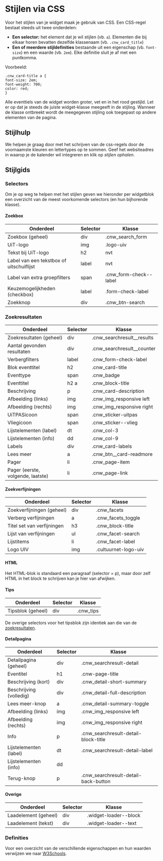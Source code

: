 ---
---

# Stijlen via CSS

Voor het stijlen van je widget maak je gebruik van CSS. Een CSS-regel bestaat steeds uit twee onderdelen:
* **Een selector:** het element dat je wil stijlen (vb. ```a```). 
Elementen die bij elkaar horen bevatten dezelfde klassenaam (vb. ```.cnw_card_title```)
* **Een of meerdere stijldefinities** bestaande uit een eigenschap (vb. ```font-size```) en een waarde (vb. ```2em```). Elke definitie sluit je af met een puntkomma.

Voorbeeld:
```
.cnw_card-title a {
font-size: 2em;
font-weight: 700;
color: red;
}
```

Alle eventtiels van de widget worden groter, vet en in het rood gestijld.
Let er op dat je steeds de juiste widget-klasse meegeeft in de stijling. Wanneer de klasse ontbreekt wordt de meegegeven stijling ook toegepast op andere elementen van de pagina.

## Stijlhulp

We helpen je graag door met het schrijven van de css-regels door de voornaamste kleuren en lettertypes op te sommen. 
Geef het websiteadres in waarop je de kalender wil integreren en klik op *stijlen ophalen*.

## Stijlgids
### Selectors

Om je op weg te helpen met het stijlen geven we hieronder per widgetblok een overzicht van de meest voorkomende selectors (en hun bijhorende klasse).

#### Zoekbox

| Onderdeel | Selector | Klasse |
| -- | -- | -- | 
| Zoekbox (geheel) | div | .cnw_search_form |
| UiT-logo | img | .logo-uiv |
| Tekst bij UiT-logo | h2 | nvt |
| Label van een tekstbox of uitschuiflijst | label | nvt |
| Label van extra groepfilters | span | .cnw_form-check--label |
| Keuzemogelijkheden (checkbox) | label | .form-check-label |
| Zoekknop | div | .cnw_btn-search |

<a id="zoekresultaten"></a>
<h3>Zoekresultaten</h3>

| Onderdeel | Selector | Klasse |
| -- | -- | -- | 
| Zoekresultaten (geheel) | div | .cnw_searchresult__results |
| Aantal gevonden resultaten | div | .cnw_searchresult__counter |
| Verbergfilters | label | .cnw_form-check-label |
| Blok eventtitel | h2 | .cnw_card-title |
| Eventtype | span | .cnw_badge |
| Eventtitel | h2 a | .cnw_block-title |
| Beschrijving | p | .cnw_card-description |
| Afbeelding (links)| img | .cnw_img_responsive left |
| Afbeelding (rechts)| img | .cnw_img_responsive right |
| UiTPASicoon | span | .cnw_sticker-uitpas |
| Vliegicoon | span | .cnw_sticker--vlieg |
| Lijstelementen (label) | dt | .cnw_col-3 |
| Lijstelementen (info) | dd | .cnw_col-9 |
| Labels | div | .cnw_card-labels |
| Lees meer | a | .cnw_btn__card-readmore |
| Pager | li | .cnw_page-item |
| Pager (eerste, volgende, laatste) | li | .cnw_page-link |

#### Zoekverfijningen

| Onderdeel | Selector | Klasse |
| -- | -- | -- | 
| Zoekverfijningen (geheel) | div | .cnw_facets |
| Verberg verfijningen | a | .cnw_facets_toggle |
| Titel set van verfijningen | h3 | .cnw_block-title |
| Lijst van verfijningen | ul | .cnw_facet-search |
| Lijstitems | li | .cnw_facet-label  |
| Logo UIV | img | .cultuurnet-logo-uiv  |

#### HTML

Het HTML-blok is standaard een paragraaf (selector = p), maar door zelf HTML in het block te schrijven kan je hier van afwijken.

#### Tips

| Onderdeel | Selector | Klasse |
| -- | -- | -- | 
| Tipsblok (geheel) | div | .cnw_tips |

De overige selectors voor het tipsblok zijn identiek aan die van de [zoekresultaten](#zoekresultaten).

#### Detailpagina

| Onderdeel | Selector | Klasse |
| -- | -- | -- | 
| Detailpagina (geheel) | div | .cnw_searchresult-detail | 
| Eventitel | h1 | .cnw-page-title | 
| Beschrijving (kort) | div | .cnw_detail-short-summary | 
| Beschrijving (volledig) | div | .cnw_detail-full-description |
| Lees meer-knop | a | .cnw_detail-summary-toggle | 
| Afbeelding (links)| img | .cnw_img_responsive left |
| Afbeelding (rechts)| img | .cnw_img_responsive right |
| Info | p | .cnw_searchresult-detail-block-title | 
| Lijstelementen (label) | dt | .cnw_searchresult-detail-label |
| Lijstelementen (info) | dd |  | 
| Terug-knop | p | .cnw_searchresult-detail-back-button |

#### Overige

| Onderdeel | Selector | Klasse |
| -- | -- | -- | 
| Laadelement (geheel) | div | .widget-loader--block | 
| Laadelement (tekst) | div | .widget-loader--text | 

### Definities

Voor een overzicht van de verschillende eigenschappen en hun waarden verwijzen we naar [W3Schools](https://www.w3schools.com/css/default.asp).
